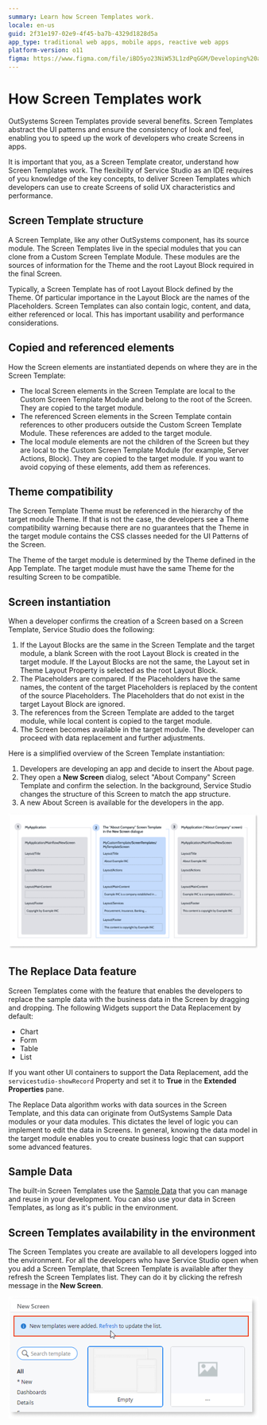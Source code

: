 ```yaml
---
summary: Learn how Screen Templates work.
locale: en-us
guid: 2f31e197-02e9-4f45-ba7b-4329d1828d5a
app_type: traditional web apps, mobile apps, reactive web apps
platform-version: o11
figma: https://www.figma.com/file/iBD5yo23NiW53L1zdPqGGM/Developing%20an%20Application?node-id=186:62
---
```


# How Screen Templates work

OutSystems Screen Templates provide several benefits. Screen Templates abstract the UI patterns and ensure the consistency of look and feel, enabling you to speed up the work of developers who create Screens in apps.

It is important that you, as a Screen Template creator, understand how Screen Templates work. The flexibility of Service Studio as an IDE requires of you knowledge of the key concepts, to deliver Screen Templates which developers can use to create Screens of solid UX characteristics and performance.

## Screen Template structure

A Screen Template, like any other OutSystems component, has its source module. The Screen Templates live in the special modules that you can clone from a Custom Screen Template Module. These modules are the sources of information for the Theme and the root Layout Block required in the final Screen.

Typically, a Screen Template has of root Layout Block defined by the Theme. Of particular importance in the Layout Block are the names of the Placeholders. Screen Templates can also contain logic, content, and data, either referenced or local. This has important usability and performance considerations.

## Copied and referenced elements

How the Screen elements are instantiated depends on where they are in the Screen Template:

* The local Screen elements in the Screen Template are local to the Custom Screen Template Module and belong to the root of the Screen. They are copied to the target module.
* The referenced Screen elements in the Screen Template contain references to other producers outside the Custom Screen Template Module. These references are added to the target module.
* The local module elements are not the children of the Screen but they are local to the Custom Screen Template Module (for example, Server Actions, Block). They are copied to the target module. If you want to avoid copying of these elements, add them as references.

## Theme compatibility

The Screen Template Theme must be referenced in the hierarchy of the target module Theme. If that is not the case, the developers see a Theme compatibility warning because there are no guarantees that the Theme in the target module contains the CSS classes needed for the UI Patterns of the Screen.

The Theme of the target module is determined by the Theme defined in the App Template. The target module must have the same Theme for the resulting Screen to be compatible.

## Screen instantiation

When a developer confirms the creation of a Screen based on a Screen Template, Service Studio does the following:

  1. If the Layout Blocks are the same in the Screen Template and the target module, a blank Screen with the root Layout Block is created in the target module. If the Layout Blocks are not the same, the Layout set in Theme Layout Property is selected as the root Layout Block.
  2. The Placeholders are compared. If the Placeholders have the same names, the content of the target Placeholders is replaced by the content of the source Placeholders. The Placeholders that do not exist in the target Layout Block are ignored.
  3. The references from the Screen Template are added to the target module, while local content is copied to the target module.
  4. The Screen becomes available in the target module. The developer can proceed with data replacement and further adjustments.

Here is a simplified overview of the Screen Template instantiation:

  1. Developers are developing an app and decide to insert the About page.
  2. They open a **New Screen** dialog, select "About Company" Screen Template and confirm the selection. In the background, Service Studio changes the structure of this Screen to match the app structure.
  3. A new About Screen is available for the developers in the app.

![Overview of Screen instantiation](images/template-instantiation.png)

## The Replace Data feature

Screen Templates come with the feature that enables the developers to replace the sample data with the business data in the Screen by dragging and dropping. The following Widgets support the Data Replacement by default:  
    
* Chart
* Form
* Table
* List

If you want other UI containers to support the Data Replacement, add the `servicestudio-showRecord` Property and set it to **True** in the **Extended Properties** pane.

The Replace Data algorithm works with data sources in the Screen Template, and this data can originate from OutSystems Sample Data modules or your data modules. This dictates the level of logic you can implement to edit the data in Screens. In general, knowing the data model in the target module enables you to create business logic that can support some advanced features.    

## Sample Data

The built-in Screen Templates use the [Sample Data](<sample-data.md>) that you can manage and reuse in your development. You can also use your data in Screen Templates, as long as it's public in the environment.

## Screen Templates availability in the environment

The Screen Templates you create are available to all developers logged into the environment. For all the developers who have Service Studio open when you add a Screen Template, that Screen Template is available after they refresh the Screen Templates list. They can do it by clicking the refresh message in the **New Screen**.

![Screen Templates window](images/refresh-list.png)
